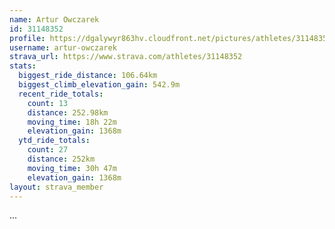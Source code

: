 ```yaml
---
name: Artur Owczarek
id: 31148352
profile: https://dgalywyr863hv.cloudfront.net/pictures/athletes/31148352/15906846/1/large.jpg
username: artur-owczarek
strava_url: https://www.strava.com/athletes/31148352
stats:
  biggest_ride_distance: 106.64km
  biggest_climb_elevation_gain: 542.9m
  recent_ride_totals:
    count: 13
    distance: 252.98km
    moving_time: 18h 22m
    elevation_gain: 1368m
  ytd_ride_totals:
    count: 27
    distance: 252km
    moving_time: 30h 47m
    elevation_gain: 1368m
layout: strava_member
--- 
```

...

